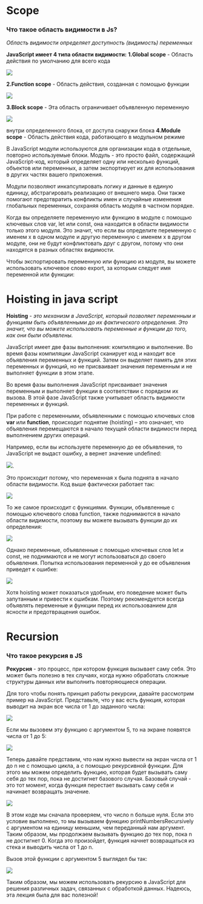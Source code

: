 # Scope
### Что такое область видимости в Js?
 *Область видимости определяет доступность (видимость) переменных*

**JavaScript имеет 4 типа области видимости:**
**1.Global scope** - Область действия по умолчанию для всего кода

![](./global.png)

**2.Function scope** - Область действия, созданная с помощью функции

![](./fnc.png)

**3.Block scope** - Эта область ограничивает объявленную переменную

![](block.png)

внутри определенного блока, от доступа снаружи блока
**4.Module scope** - Область действия кода, работающего в модульном режиме

В JavaScript модули используются для организации кода в отдельные, повторно используемые блоки. Модуль - это просто файл, содержащий JavaScript-код, который определяет одну или несколько функций, объектов или переменных, а затем экспортирует их для использования в других частях вашего приложения.

Модули позволяют инкапсулировать логику и данные в единую единицу, абстрагировать реализацию от внешнего мира. Они также помогают предотвратить конфликты имен и случайные изменения глобальных переменных, сохраняя область модуля в частном порядке.

Когда вы определяете переменную или функцию в модуле с помощью ключевых слов var, let или const, она находится в области видимости только этого модуля. Это значит, что если вы определите переменную с именем x в одном модуле и другую переменную с именем x в другом модуле, они не будут конфликтовать друг с другом, потому что они находятся в разных областях видимости.

Чтобы экспортировать переменную или функцию из модуля, вы можете использовать ключевое слово export, за которым следует имя переменной или функции:
# Hoisting in java script

**Hoisting** -  *это механизм в JavaScript, который позволяет переменным и функциям быть объявленными до их фактического определения. Это значит, что вы можете использовать переменные и функции до того, как они были объявлены.*

JavaScript имеет две фазы выполнения: компиляцию и выполнение. Во время фазы компиляции JavaScript сканирует код и находит все объявления переменных и функций. Затем он выделяет память для этих переменных и функций, но не присваивает значения переменным и не выполняет функции в этом этапе.

Во время фазы выполнения JavaScript присваивает значения переменным и выполняет функции в соответствии с порядком их вызова. В этой фазе JavaScript также учитывает область видимости переменных и функций.

При работе с переменными, объявленными с помощью ключевых слов **var** или **function**, происходит поднятие (hoisting) – это означает, что объявления перемещаются в начало текущей области видимости перед выполнением других операций.

Например, если вы используете переменную до ее объявления, то JavaScript не выдаст ошибку, а вернет значение undefined:

![](./var.png).

Это происходит потому, что переменная x была поднята в начало области видимости. Код выше фактически работает так:

![](./var2.png)

То же самое происходит с функциями. Функции, объявленные с помощью ключевого слова function, также поднимаются в начало области видимости, поэтому вы можете вызывать функции до их определения:

![](./fnction.png)

Однако переменные, объявленные с помощью ключевых слов let и const, не поднимаются и не могут использоваться до своего объявления. Попытка использования переменной y до ее объявления приведет к ошибке:

![](./let.png)

Хотя hoisting может показаться удобным, его поведение может быть запутанным и привести к ошибкам. Поэтому рекомендуется всегда объявлять переменные и функции перед их использованием для ясности и предотвращения ошибок.

# Recursion

### Что такое рекурсия в JS

**Рекурсия** - это процесс, при котором функция вызывает саму себя. Это может быть полезно в тех случаях, когда нужно обработать сложные структуры данных или выполнить повторяющиеся операции.

Для того чтобы понять принцип работы рекурсии, давайте рассмотрим пример на JavaScript. Представьте, что у вас есть функция, которая выводит на экран все числа от 1 до заданного числа:

![](./recursiya.png)

Если мы вызовем эту функцию с аргументом 5, то на экране появятся числа от 1 до 5:

![](./recursiya2.png)

Теперь давайте представим, что нам нужно вывести на экран числа от 1 до n не с помощью цикла, а с помощью рекурсивной функции. Для этого мы можем определить функцию, которая будет вызывать саму себя до тех пор, пока не достигнет базового случая. Базовый случай - это тот момент, когда функция перестает вызывать саму себя и начинает возвращать значение.

![](./recursiya3.png)

В этом коде мы сначала проверяем, что число n больше нуля. Если это условие выполнено, то мы вызываем функцию printNumbersRecursively с аргументом на единицу меньшим, чем переданный нам аргумент. Таким образом, мы продолжаем вызывать функцию до тех пор, пока n не достигнет 0. Когда это произойдет, функция начнет возвращаться из стека и выводить числа от 1 до n.

Вызов этой функции с аргументом 5 выглядел бы так:

![](./recursiya2.png)

Таким образом, мы можем использовать рекурсию в JavaScript для решения различных задач, связанных с обработкой данных. Надеюсь, эта лекция была для вас полезной!